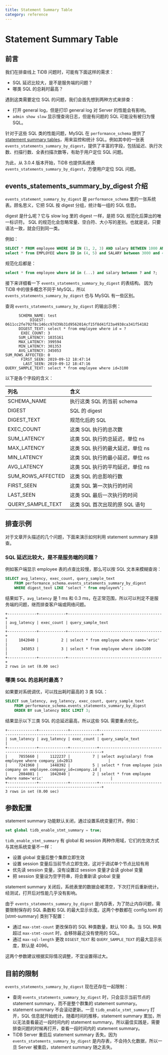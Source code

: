 ```yaml
---
title: Statement Summary Table
category: reference
---
```


# Statement Summary Table

## 前言

我们在排查线上 TiDB 问题时，可能有下面这样的需求：

- SQL 延迟比较大，是不是服务端的问题？
- 哪类 SQL 的总耗时最高？

遇到这类需要定位 SQL 的问题，我们会首先想到两种方式来排查：

- 打开 general log，但是打印 general log 对 Server 的性能会有影响。
- `admin show slow` 显示慢查询日志，但是有问题的 SQL 可能没有被归为慢 SQL。

针对于这些 SQL 类的性能问题，MySQL 在 `performance_schema` 提供了 [statement summary tables](https://dev.mysql.com/doc/refman/5.6/en/statement-summary-tables.html)，用来监控和统计 SQL。例如其中的一张表 `events_statements_summary_by_digest`，提供了丰富的字段，包括延迟、执行次数、扫描行数、全表扫描次数等，有助于用户定位 SQL 问题。

为此，从 3.0.4 版本开始，TiDB 也提供系统表 `events_statements_summary_by_digest`，方便用户定位 SQL 问题。

## events_statements_summary_by_digest 介绍

`events_statement_summary_by_digest` 是 `performance_schema` 里的一张系统表。顾名思义，它把 SQL 按 digest 分组，统计每一组的 SQL 信息。

digest 是什么呢？它与 slow log 里的 digest 一样，是把 SQL 规范化后算出的唯一标识符。
SQL 的规范化会忽略常量、空白符、大小写的差别。也就是说，只要语法一致，就会归到同一类。

例如：

```sql
SELECT * FROM employee WHERE id IN (1, 2, 3) AND salary BETWEEN 1000 AND 2000;
select * from EMPLOYEE where ID in (4, 5) and SALARY between 3000 and 4000;
```

规范化后都是：

```sql
select * from employee where id in (...) and salary between ? and ?;
```

接下来详细看一下 `events_statements_summary_by_digest` 的表结构。
因为 TiDB 中的很多概念不同于 MySQL，所以 `events_statements_summary_by_digest` 也与 MySQL 有一些区别。

查询 `events_statements_summary_by_digest` 的输出示例：

```
      SCHEMA_NAME: test
           DIGEST: 0611cc2fe792f8c146cc97d39b31d9562014cf15f8d41f23a4938ca341f54182
      DIGEST_TEXT: select * from employee where id = ?
       EXEC_COUNT: 3
      SUM_LATENCY: 1035161
      MAX_LATENCY: 399594
      MIN_LATENCY: 301353
      AVG_LATENCY: 345053
SUM_ROWS_AFFECTED: 0
       FIRST_SEEN: 2019-09-12 18:47:14
        LAST_SEEN: 2019-09-12 18:47:16
QUERY_SAMPLE_TEXT: select * from employee where id=3100
```

以下是各个字段的含义：

| 列名           | 含义                      |
|:----------------- |:-------------------------------- |
| SCHEMA_NAME       | 执行这类 SQL 的当前 schema |
| DIGEST            | SQL 的 digest                   |
| DIGEST_TEXT       | 规范化后的 SQL              |
| EXEC_COUNT        | 这类 SQL 执行的总次数    |
| SUM_LATENCY       | 这类 SQL 执行的总延迟，单位 ns |
| MAX_LATENCY       | 这类 SQL 执行的最大延迟，单位 ns |
| MIN_LATENCY       | 这类 SQL 执行的最小延迟，单位 ns |
| AVG_LATENCY       | 这类 SQL 执行的平均延迟，单位 ns |
| SUM_ROWS_AFFECTED | 这类 SQL 的总影响行数    |
| FIRST_SEEN        | 这类 SQL 第一次执行的时间 |
| LAST_SEEN         | 这类 SQL 最后一次执行的时间 |
| QUERY_SAMPLE_TEXT | 这类 SQL 首次出现的原 SQL 语句 |

## 排查示例

对于文章开头描述的几个问题，下面来演示如何利用 statement summary 来排查。

### SQL 延迟比较大，是不是服务端的问题？

例如客户端显示 employee 表的点查比较慢，那么可以按 SQL 文本来模糊查询：

```sql
SELECT avg_latency, exec_count, query_sample_text
    FROM performance_schema.events_statements_summary_by_digest
    WHERE digest_text LIKE ‘select * from employee%’;
```

结果如下，`avg_latency` 是 1 ms 和 0.3 ms，在正常范围，所以可以判定不是服务端的问题，继而排查客户端或网络问题。

```
+-------------+------------+------------------------------------------+
| avg_latency | exec_count | query_sample_text                        |
+-------------+------------+------------------------------------------+
|     1042040 |          2 | select * from employee where name='eric' |
|      345053 |          3 | select * from employee where id=3100     |
+-------------+------------+------------------------------------------+
2 rows in set (0.00 sec)
```

### 哪类 SQL 的总耗时最高？

如果要对系统调优，可以找出耗时最高的 3 类 SQL：

```sql
SELECT sum_latency, avg_latency, exec_count, query_sample_text
    FROM performance_schema.events_statements_summary_by_digest
    ORDER BY sum_latency DESC LIMIT 3;
```

结果显示以下三类 SQL 的总延迟最高，所以这些 SQL 需要重点优化。

```
+-------------+-------------+------------+-----------------------------------------------------------------------+
| sum_latency | avg_latency | exec_count | query_sample_text                                                     |
+-------------+-------------+------------+-----------------------------------------------------------------------+
|     7855660 |     1122237 |          7 | select avg(salary) from employee where company_id=2013                |
|     7241960 |     1448392 |          5 | select * from employee join company on employee.company_id=company.id |
|     2084081 |     1042040 |          2 | select * from employee where name='eric'                              |
+-------------+-------------+------------+-----------------------------------------------------------------------+
3 rows in set (0.00 sec)
```

## 参数配置

statement summary 功能默认关闭，通过设置系统变量打开。例如：

```sql
set global tidb_enable_stmt_summary = true;
```

`tidb_enable_stmt_summary` 有 global 和 session 两种作用域，它们的生效方式与其他系统变量不一样：

- 设置 global 变量后整个集群立即生效
- 设置 session 变量后当前节点立即生效，这对于调试单个节点比较有用
- 优先读 session 变量，没有设置过 session 变量才会读 global 变量
- 把 session 变量设为空字符串，将会重新读 global 变量

statement summary 关闭后，系统表里的数据会被清空，下次打开后重新统计。经测试，打开后对性能几乎没有影响。

由于 `events_statements_summary_by_digest` 是内存表，为了防止内存问题，需要限制保存的 SQL 条数和 SQL 的最大显示长度。这两个参数都在 config.toml 的 [stmt-summary] 类别下配置：

- 通过 `max-stmt-count` 更改保存的 SQL 种类数量，默认 100 条。当 SQL 种类超过 `max-stmt-count` 时，会移除最近没有使用的 SQL。
- 通过 `max-sql-length` 更改 `DIGEST_TEXT` 和 `QUERY_SAMPLE_TEXT` 的最大显示长度，默认是 4096。

这两个参数建议根据实际情况调整，不宜设置得过大。

## 目前的限制

`events_statements_summary_by_digest` 现在还存在一起限制：

- 查询 `events_statements_summary_by_digest` 时，只会显示当前节点的 statement summary，而不是整个群集的 statement summary。
- statement summary 不会滚动更新。一旦 `tidb_enable_stmt_summary` 打开，SQL 信息就开始统计。随着时间的推移，statement summary 累加，所以无法查看最近一段时间内的 statement summary。所以最佳实践是，需要排查问题的时候再打开，查看一段时间内的 statement summary。
- TiDB Server 重启后 statement summary 丢失。因为 `events_statements_summary_by_digest` 是内存表，不会持久化数据，所以一旦 Server 被重启，statement summary 随之丢失。
